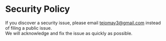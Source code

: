 # Security Policy
If you discover a security issue, please email tejomay3@gmail.com instead of filing a public issue.  
We will acknowledge and fix the issue as quickly as possible.
